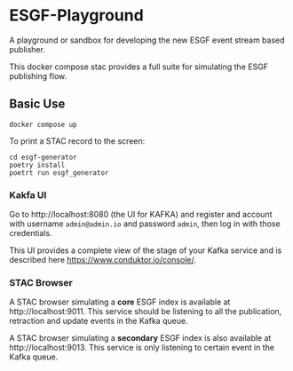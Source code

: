 # ESGF-Playground
A playground or sandbox for developing the new ESGF event stream based publisher.

This docker compose stac provides a full suite for simulating the ESGF publishing flow.

## Basic Use

```console
docker compose up
```

To print a STAC record to the screen:

```console
cd esgf-generator
poetry install
poetrt run esgf_generator
```

### Kakfa UI

Go to http://localhost:8080 (the UI for KAFKA) and register and account with username `admin@admin.io` and password 
`admin`, then log in with those credentials.

This UI provides a complete view of the stage of your Kafka service and is described here https://www.conduktor.io/console/.

### STAC Browser

A STAC browser simulating a **core** ESGF index is available at http://localhost:9011. This service should be listening 
to all the publication, retraction and update events in the Kafka queue.

A STAC browser simulating a **secondary** ESGF index is also available at http://localhost:9013. This service is 
only listening to certain event in the Kafka queue.

